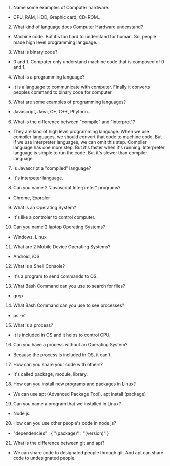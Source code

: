 1. Name some examples of Computer hardware.
  - CPU, RAM, HDD, Graphic card, CD-ROM...
2. What kind of language does Computer Hardware understand?
  - Machine code. But it's too hard to understand for human. So, people made high level programming language.
3. What is binary code?
  - 0 and 1. Computer only understand machine code that is composed of 0 and 1.
4. What is a programming language?
  - It is a language to communicate with computer. Finally it converts peoples command to binary code for computer.
5. What are some examples of programming languages?
  - Javascript, Java, C+, C++, Phython...
6. What is the difference between "compile" and "interpret"?
  - They are kind of high level programming language. When we use compiler languages, we should convert that code to machine code. But if we use interpreter languages, we can omit this step. Compiler language has one more step. But it's faster when it's running. Interpreter language is simple to run the code. But it's slower than compiler language.
7. Is Javascript a "compiled" language?
  - It's interpeter language.
8. Can you name 2 "Javascript Interpreter" programs?
  - Chrome, Exproler
9. What is an Operating System?
  - It's like a controler to control computer.
10. Can you name 2 laptop Operating Systems?
  - Windows, Linux
11. What are 2 Mobile Device Operating Systems?
  - Android, iOS
12. What is a Shell Console?
  - It's a program to send commands to OS.
13. What Bash Command can you use to search for files?
  - grep
14. What Bash Command can you use to see processes?
  - ps -ef
15. What is a process?
  - It is included in OS and it helps to control CPU.
16. Can you have a process without an Operating System?
  - Because the process is included in OS, it can't.
17. How can you share your code with others?
  - It's called package, module, library.
18. How can you install new programs and packages in Linux?
  - We can use apt (Advanced Package Tool). apt install (package)
19. Can you name a program that we installed in Linux?
  - Node js.
20. How can you use other people's code in node js?
  - "dependencies" : {
      "(package)" : "(version)"
  }
21. What is the difference between git and apt?
  - We can share code to designated people through git. And apt can share code to undesignated people.
